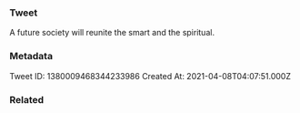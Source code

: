 ### Tweet
A future society will reunite the smart and the spiritual.

### Metadata
Tweet ID: 1380009468344233986
Created At: 2021-04-08T04:07:51.000Z

### Related

